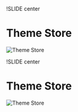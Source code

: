 !SLIDE center
# Theme Store #

![Theme Store](/theme_store_1.png)

!SLIDE center
# Theme Store #

![Theme Store](/theme_store_2.png)
